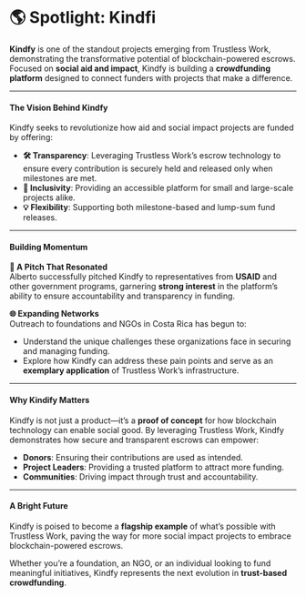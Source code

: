 # 🌎 Spotlight: Kindfi

**Kindfy** is one of the standout projects emerging from Trustless Work, demonstrating the transformative potential of blockchain-powered escrows. Focused on **social aid and impact**, Kindfy is building a **crowdfunding platform** designed to connect funders with projects that make a difference.

***

#### **The Vision Behind Kindfy**

Kindfy seeks to revolutionize how aid and social impact projects are funded by offering:

* **🛠️ Transparency**: Leveraging Trustless Work’s escrow technology to ensure every contribution is securely held and released only when milestones are met.
* **🌱 Inclusivity**: Providing an accessible platform for small and large-scale projects alike.
* **💡 Flexibility**: Supporting both milestone-based and lump-sum fund releases.

***

#### **Building Momentum**

**💼 A Pitch That Resonated**\
Alberto successfully pitched Kindfy to representatives from **USAID** and other government programs, garnering **strong interest** in the platform’s ability to ensure accountability and transparency in funding.

**🌐 Expanding Networks**\
Outreach to foundations and NGOs in Costa Rica has begun to:

* Understand the unique challenges these organizations face in securing and managing funding.
* Explore how Kindfy can address these pain points and serve as an **exemplary application** of Trustless Work’s infrastructure.

***

#### **Why Kindify Matters**

Kindfy is not just a product—it’s a **proof of concept** for how blockchain technology can enable social good. By leveraging Trustless Work, Kindfy demonstrates how secure and transparent escrows can empower:

* **Donors**: Ensuring their contributions are used as intended.
* **Project Leaders**: Providing a trusted platform to attract more funding.
* **Communities**: Driving impact through trust and accountability.

***

#### **A Bright Future**

Kindfy is poised to become a **flagship example** of what’s possible with Trustless Work, paving the way for more social impact projects to embrace blockchain-powered escrows.

Whether you’re a foundation, an NGO, or an individual looking to fund meaningful initiatives, Kindfy represents the next evolution in **trust-based crowdfunding**.
